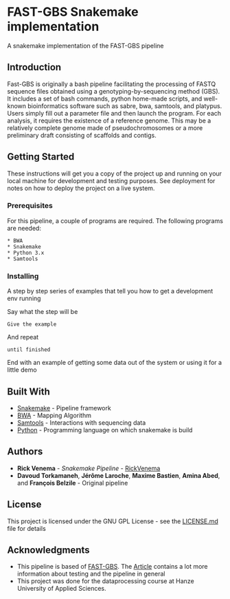 # FAST-GBS Snakemake implementation

A snakemake implementation of the FAST-GBS pipeline

## Introduction

Fast-GBS is originally a bash pipeline facilitating the processing of FASTQ sequence files obtained using a genotyping-by-sequencing method (GBS). 
It includes a set of bash commands, python home-made scripts, and well-known bioinformatics software such as sabre, bwa, samtools, and platypus. 
Users simply fill out a parameter file and then launch the program. For each analysis, it requires the existence of a reference genome. 
This may be a relatively complete genome made of pseudochromosomes or a more preliminary draft consisting of scaffolds and contigs.

## Getting Started

These instructions will get you a copy of the project up and running on your local machine for development and testing purposes. See deployment for notes on how to deploy the project on a live system.

### Prerequisites

For this pipeline, a couple of programs are required. The following programs are needed:

```
* BWA
* Snakemake
* Python 3.x
* Samtools
```

### Installing

A step by step series of examples that tell you how to get a development env running

Say what the step will be

```
Give the example
```

And repeat

```
until finished
```

End with an example of getting some data out of the system or using it for a little demo

## Built With

* [Snakemake](https://snakemake.readthedocs.io/en/stable/) - Pipeline framework
* [BWA](http://bio-bwa.sourceforge.net/) - Mapping Algorithm
* [Samtools](http://www.htslib.org/) - Interactions with sequencing data
* [Python](https://www.python.org/) - Programming language on which snakemake is build


## Authors
* **Rick Venema** - *Snakemake Pipeline* - [RickVenema](https://github.com/RickVenema)
* **Davoud Torkamaneh**, **Jérôme Laroche**, **Maxime Bastien**, **Amina Abed**, and **François Belzile** - Original pipeline

## License

This project is licensed under the GNU GPL License - see the [LICENSE.md](LICENSE.md) file for details

## Acknowledgments

* This pipeline is based of [FAST-GBS](https://bitbucket.org/jerlar73/fast-gbs/overview). The [Article](https://bmcbioinformatics.biomedcentral.com/track/pdf/10.1186/s12859-016-1431-9) contains a lot more information about testing and the pipeline in general 
* This project was done for the dataprocessing course at Hanze University of Applied Sciences.

